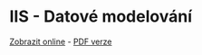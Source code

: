 # IIS - Datové modelování

[Zobrazit online](https://gitshow.net/gh/DIFS-Teaching/slides/iis/p05_datove_modelovani) - [PDF verze](https://raw.githubusercontent.com/DIFS-Teaching/slides/main/iis/p05_datove_modelovani/p05_datove_modelovani.pdf)

